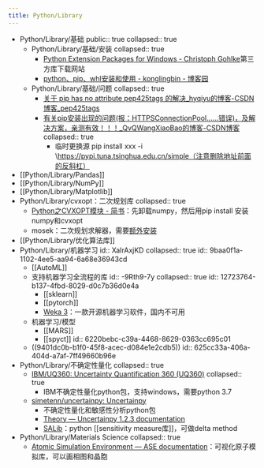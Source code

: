 ```yaml
---
title: Python/Library
---
```


- Python/Library/基础
  public:: true
  collapsed:: true
	- Python/Library/基础/安装
	  collapsed:: true
		- [Python Extension Packages for Windows - Christoph Gohlke](https://www.lfd.uci.edu/~gohlke/pythonlibs/#scipy)第三方库下载网站
		- [python、pip、whl安装和使用 - konglingbin - 博客园](https://www.cnblogs.com/klb561/p/9271322.html)
	- Python/Library/基础/问题
	  collapsed:: true
		- [关于 pip has no attribute pep425tags 的解决_hyqiyu的博客-CSDN博客_pep425tags](https://blog.csdn.net/qq_40772189/article/details/106455315)
		- [有关pip安装出现的问题(报：HTTPSConnectionPool……错误)，及解决方案，亲测有效！！！_QvQWangXiaoBao的博客-CSDN博客](https://blog.csdn.net/QvQWangXiaoBao/article/details/111145854)
		  collapsed:: true
			- 临时更换源 pip install xxx -i \https://pypi.tuna.tsinghua.edu.cn/simple（注意删除地址前面的反斜杠）
- [[Python/Library/Pandas]]
- [[Python/Library/NumPy]]
- [[Python/Library/Matplotlib]]
- Python/Library/cvxopt：二次规划库
  collapsed:: true
	- [Python之CVXOPT模块 - 简书](https://www.jianshu.com/p/df447c3e4efe)：先卸载numpy，然后用pip install 安装numpy和cvxopt
	- mosek：二次规划求解器，需要[额外安装](https://hyp.is/hUX3VDQIEeyrDKdMHffprw/cvxopt.org/userguide/coneprog.html)
- [[Python/Library/优化算法库]]
- Python/Library/机器学习
  id:: XaIrAxjKD
  collapsed:: true
  id:: 9baa0f1a-1102-4ee5-aa94-6a68e36943cd
	- [[AutoML]]
	- 支持机器学习全流程的库
	  id:: -9Rth9-7y
	  collapsed:: true
	  id:: 12723764-b137-4fbd-8029-d0c7b36d0e4a
		- [[sklearn]]
		- [[pytorch]]
		- [Weka 3](https://www.cs.waikato.ac.nz/ml/weka/index.html)：一款开源机器学习软件，国内不可用
	- 机器学习/模型
		- [[MARS]]
		- [[spyct]]
		  id:: 6220bebc-c39a-4468-8629-0363cc695c01
	- ((9401dc0b-b1f0-45f8-acec-d084e1e2cdb5))
	  id:: 625cc33a-406a-404d-a7af-7ff49660b96e
- Python/Library/不确定性量化
  collapsed:: true
	- [IBM/UQ360: Uncertainty Quantification 360 (UQ360)](https://github.com/IBM/UQ360)
	  collapsed:: true
		- IBM不确定性量化python包，支持windows，需要python 3.7
	- [simetenn/uncertainpy: Uncertainpy](https://github.com/simetenn/uncertainpy)
		- 不确定性量化和敏感性分析python包
		- [Theory — Uncertainpy 1.2.3 documentation](https://uncertainpy.readthedocs.io/en/latest/theory.html)
		- [SALib](https://github.com/SALib/SALib)：python [[sensitivity measure库]]，可做delta method
- Python/Library/Materials Science
  collapsed:: true
	- [Atomic Simulation Environment — ASE documentation](https://wiki.fysik.dtu.dk/ase/index.html)：可视化原子模拟库，可以画相图和晶胞